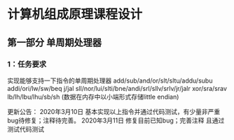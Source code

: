 # 计算机组成原理课程设计
## 第一部分 单周期处理器
### 1：任务要求
实现能够支持一下指令的单周期处理器
add/sub/and/or/slt/sltu/addu/subu
addi/ori/lw/sw/beq
j/jal
sll/nor/lui/slti/bne/andi/srl/sllv/srlv/jr/jalr
xor/sra/srav
lb/lh/lbu/lhu/sb/sh (数据在内存中以小端形式存储little endian)

更新公告：
2020年3月10日 基本实现以上指令并通过代码测试，有少量非严重bug待修复；注释待完善。
2020年3月11日 修复目前已知bug；完善注释 且通过测试代码测试
